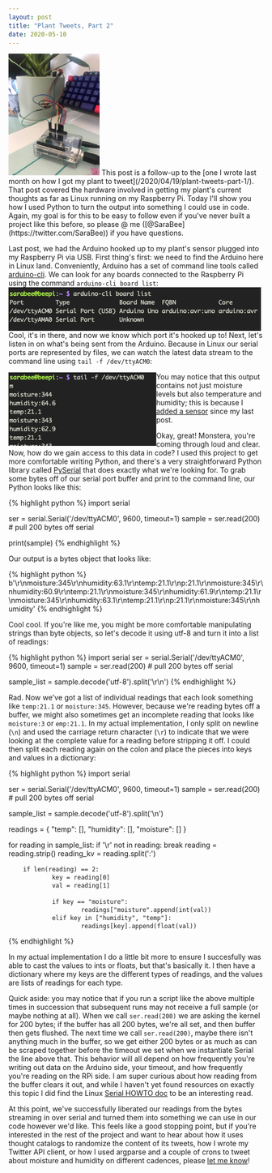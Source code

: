 ```yaml
---
layout: post
title: "Plant Tweets, Part 2"
date: 2020-05-10
---
```

<img src="/images/arduino.jpg" width="180" class="right">
This post is a follow-up to the [one I wrote last month on how I got my plant
to tweet](/2020/04/19/plant-tweets-part-1/). That post covered the hardware
involved in getting my plant's current thoughts as far as Linux running on my
Raspberry Pi. Today I'll show you how I used Python to turn the output into
something I could use in code. Again, my goal is for this to be easy to follow even if you've never
built a project like this before, so please @ me
([@SaraBee](https://twitter.com/SaraBee)) if you have questions.

Last post, we had the Arduino hooked up to my plant's sensor plugged into my Raspberry Pi via USB. First thing's first: we
need to find the Arduino here in Linux land. Conveniently, Arduino has a set of command line tools called
[arduino-cli](https://arduino.github.io/arduino-cli/getting-started/). We can
look for any boards connected to the Raspberry Pi using the command
`arduino-cli board list`:
<img src="/images/board-list.png" align="left"/>

Cool, it's in there, and now we know which port it's hooked up to! Next, let's listen in on what's being sent from the Arduino. Because in Linux our serial ports are represented by files, we can watch the
latest data stream to the command line using `tail -f /dev/ttyACM0`:

<img src="/images/tail-serial-output.png" align="left"/>

You may notice that this output contains not just moisture levels but also
temperature and humidity; this is because I [added a sensor](https://github.com/sparkfun/SparkFun_HTU21D_Breakout_Arduino_Library) since my last post.

Okay, great! Monstera, you're coming through loud and clear. Now, how do we
gain access to this data in code? I used this project to get more comfortable
writing Python, and there's a very straightforward Python library called
[PySerial](https://pythonhosted.org/pyserial/) that does exactly what we're
looking for. To grab some bytes off of our serial port buffer and print to the
command line, our Python looks like this:

{% highlight python %}
import serial

ser = serial.Serial('/dev/ttyACM0', 9600, timeout=1)
sample = ser.read(200) # pull 200 bytes off serial

print(sample)
{% endhighlight %}


Our output is a bytes object that looks like:

{% highlight python %}
b'\r\nmoisture:345\r\nhumidity:63.1\r\ntemp:21.1\r\np:21.1\r\nmoisture:345\r\nhumidity:60.9\r\ntemp:21.1\r\nmoisture:345\r\nhumidity:61.9\r\ntemp:21.1\r\nmoisture:345\r\nhumidity:63.1\r\ntemp:21.1\r\np:21.1\r\nmoisture:345\r\nhumidity'
{% endhighlight %}


Cool cool. If you're like me, you might be more comfortable manipulating strings
than byte objects, so let's decode it using utf-8 and turn it into a list of
readings:

{% highlight python %}
import serial
ser = serial.Serial('/dev/ttyACM0', 9600, timeout=1)
sample = ser.read(200) # pull 200 bytes off serial

sample_list = sample.decode('utf-8').split('\r\n')
{% endhighlight %}


Rad. Now we've got a list of individual readings that each look something like
`temp:21.1` or `moisture:345`. However, because we're reading bytes off
a buffer, we might also sometimes get an incomplete reading that looks like `moisture:3`
or `emp:21.1`. In my actual implementation, I only split on newline (`\n`) and used the carriage return character (`\r`) to indicate that we were looking at the complete value for a reading before stripping it off. I could then split each reading again on the colon and place the pieces into keys and values in a dictionary:

{% highlight python %}
import serial

ser = serial.Serial('/dev/ttyACM0', 9600, timeout=1)
sample = ser.read(200) # pull 200 bytes off serial

sample_list = sample.decode('utf-8').split('\n')

readings = {
        "temp": [],
        "humidity": [],
        "moisture": []
}

for reading in sample_list:
        if '\r' not in reading:
                break
        reading = reading.strip()
        reading_kv = reading.split(':')

        if len(reading) == 2:
                key = reading[0]
                val = reading[1]

                if key == "moisture":
                        readings["moisture".append(int(val))
                elif key in ["humidity", "temp"]:
                        readings[key].append(float(val))
{% endhighlight %}


In my actual implementation I do a little bit more to ensure I succesfully was
able to cast the values to ints or floats, but that's basically it. I then
have a dictionary where my keys are the different types of readings, and the
values are lists of readings for each type.

Quick aside: you may notice that if you run a script like the above multiple
times in succession that subsequent runs may not receive a full sample (or
maybe nothing at all). When we call `ser.read(200)` we are asking the kernel
for 200 bytes; if the buffer has all 200 bytes, we're all set, and then buffer
then gets flushed. The next time we call `ser.read(200)`, maybe there isn't
anything much in the buffer, so we get either 200 bytes or as much as can be
scraped together before the timeout we set when we instantiate Serial the line
above that. This behavior will all depend on how frequently you're writing out data on
the Arduino side, your timeout, and how frequently you're reading on the RPi
side. I am super curious about how reading from the buffer clears it
out, and while I haven't yet found resources on exactly this topic I did find the Linux [Serial HOWTO doc](https://www.tldp.org/HOWTO/Serial-HOWTO.html) to be an interesting read.

At this point, we've successfully liberated our readings from the bytes
streaming in over serial and turned them into something we can use in our
code however we'd like. This feels like a good stopping point, but if you're interested in the
rest of the project and want to hear about how it uses thought catalogs to
randomize the content of its tweets, how I wrote my Twitter API client, or how
I used argparse and a couple of crons to tweet about moisture and humidity on
different cadences, please [let me know](https://twitter.com/SaraBee)!
